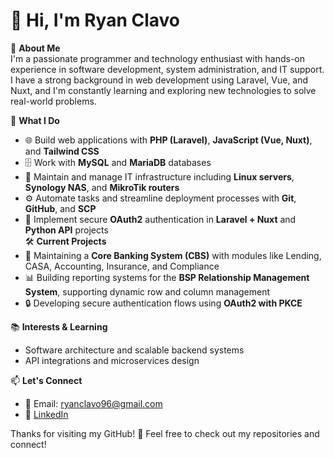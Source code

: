 # 👋 Hi, I'm Ryan Clavo

🚀 **About Me**  
I'm a passionate programmer and technology enthusiast with hands-on experience in software development, system administration, and IT support. I have a strong background in web development using Laravel, Vue, and Nuxt, and I'm constantly learning and exploring new technologies to solve real-world problems.

💼 **What I Do**  
- 🌐 Build web applications with **PHP (Laravel)**, **JavaScript (Vue, Nuxt)**, and **Tailwind CSS**  
- 🗄️ Work with **MySQL** and **MariaDB** databases  
- 🔧 Maintain and manage IT infrastructure including **Linux servers**, **Synology NAS**, and **MikroTik routers**  
- ⚙️ Automate tasks and streamline deployment processes with **Git**, **GitHub**, and **SCP**  
- 🔐 Implement secure **OAuth2** authentication in **Laravel + Nuxt** and **Python API** projects  
🛠 **Current Projects**  
- 🚧 Maintaining a **Core Banking System (CBS)** with modules like Lending, CASA, Accounting, Insurance, and Compliance  
- 📊 Building reporting systems for the **BSP Relationship Management System**, supporting dynamic row and column management  
- 🔒 Developing secure authentication flows using **OAuth2 with PKCE**  

📚 **Interests & Learning**  
- Software architecture and scalable backend systems    
- API integrations and microservices design  

📫 **Let's Connect**  
- 📧 Email: ryanclavo96@gmail.com  
- 🔗 [LinkedIn](https://www.linkedin.com/in/ryan-clavo-4380a1315/?trk=opento_sprofile_topcard)  

Thanks for visiting my GitHub! 🚀 Feel free to check out my repositories and connect!
